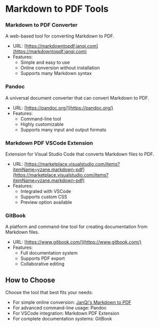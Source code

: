 # Markdown to PDF Tools

### Markdown to PDF Converter
A web-based tool for converting Markdown to PDF.
- URL: [https://markdowntopdf.janqi.com](https://markdowntopdf.janqi.com)
- Features:
  - Simple and easy to use
  - Online conversion without installation
  - Supports many Markdown syntax


### Pandoc
A universal document converter that can convert Markdown to PDF.
- URL: [https://pandoc.org/](https://pandoc.org/)
- Features:
  - Command-line tool
  - Highly customizable
  - Supports many input and output formats

### Markdown PDF VSCode Extension
Extension for Visual Studio Code that converts Markdown files to PDF.
- URL: [https://marketplace.visualstudio.com/items?itemName=yzane.markdown-pdf](https://marketplace.visualstudio.com/items?itemName=yzane.markdown-pdf)
- Features:
  - Integrated with VSCode
  - Supports custom CSS
  - Preview option available

### GitBook
A platform and command-line tool for creating documentation from Markdown files.
- URL: [https://www.gitbook.com/](https://www.gitbook.com/)
- Features:
  - Full documentation system
  - Supports PDF export
  - Collaborative editing

## How to Choose

Choose the tool that best fits your needs:
- For simple online conversion: [JanQi's Markdown to PDF](https://markdowntopdf.janqi.com)
- For advanced command-line usage: Pandoc
- For VSCode integration: Markdown PDF Extension
- For complete documentation systems: GitBook
